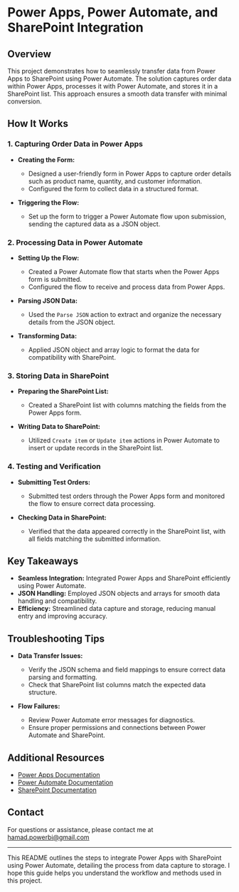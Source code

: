 # Power Apps, Power Automate, and SharePoint Integration

## Overview

This project demonstrates how to seamlessly transfer data from Power Apps to SharePoint using Power Automate. The solution captures order data within Power Apps, processes it with Power Automate, and stores it in a SharePoint list. This approach ensures a smooth data transfer with minimal conversion.

## How It Works

### 1. Capturing Order Data in Power Apps

- **Creating the Form:**
  - Designed a user-friendly form in Power Apps to capture order details such as product name, quantity, and customer information.
  - Configured the form to collect data in a structured format.

- **Triggering the Flow:**
  - Set up the form to trigger a Power Automate flow upon submission, sending the captured data as a JSON object.

### 2. Processing Data in Power Automate

- **Setting Up the Flow:**
  - Created a Power Automate flow that starts when the Power Apps form is submitted.
  - Configured the flow to receive and process data from Power Apps.

- **Parsing JSON Data:**
  - Used the `Parse JSON` action to extract and organize the necessary details from the JSON object.

- **Transforming Data:**
  - Applied JSON object and array logic to format the data for compatibility with SharePoint.

### 3. Storing Data in SharePoint

- **Preparing the SharePoint List:**
  - Created a SharePoint list with columns matching the fields from the Power Apps form.

- **Writing Data to SharePoint:**
  - Utilized `Create item` or `Update item` actions in Power Automate to insert or update records in the SharePoint list.

### 4. Testing and Verification

- **Submitting Test Orders:**
  - Submitted test orders through the Power Apps form and monitored the flow to ensure correct data processing.

- **Checking Data in SharePoint:**
  - Verified that the data appeared correctly in the SharePoint list, with all fields matching the submitted information.

## Key Takeaways

- **Seamless Integration:** Integrated Power Apps and SharePoint efficiently using Power Automate.
- **JSON Handling:** Employed JSON objects and arrays for smooth data handling and compatibility.
- **Efficiency:** Streamlined data capture and storage, reducing manual entry and improving accuracy.

## Troubleshooting Tips

- **Data Transfer Issues:**
  - Verify the JSON schema and field mappings to ensure correct data parsing and formatting.
  - Check that SharePoint list columns match the expected data structure.

- **Flow Failures:**
  - Review Power Automate error messages for diagnostics.
  - Ensure proper permissions and connections between Power Automate and SharePoint.

## Additional Resources

- [Power Apps Documentation](https://docs.microsoft.com/en-us/powerapps/)
- [Power Automate Documentation](https://docs.microsoft.com/en-us/power-automate/)
- [SharePoint Documentation](https://docs.microsoft.com/en-us/sharepoint/)

## Contact

For questions or assistance, please contact me at hamad.powerbi@gmail.com

---

This README outlines the steps to integrate Power Apps with SharePoint using Power Automate, detailing the process from data capture to storage. I hope this guide helps you understand the workflow and methods used in this project.
